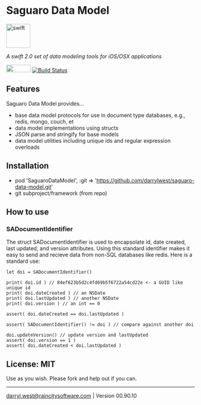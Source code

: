 # Saguaro Data Model

<a href="https://developer.apple.com/swift/"><img src="http://raincitysoftware.com/swift-logo.png" alt="swift" width="64" height="64" border="0" /></a>

_A swift 2.0 set of data modeling tools for iOS/OSX applications_

<a href="https://developer.apple.com/swift/"><img src="http://raincitysoftware.com/swift2-badge.png" alt="" width="65" height="20" border="0" /></a>
[![Build Status](https://travis-ci.org/darrylwest/saguaro-data-model.svg?branch=master)](https://travis-ci.org/darrylwest/saguaro-data-model)

## Features

Saguaro Data Model provides...

* base data model protocols for use in document type databases, e.g., redis, mongo, couch, et
* data model implementations using structs
* JSON parse and stringify for base models
* data model utilities including unique ids and regular expression overloads

## Installation

* pod 'SaguaroDataModel', :git => 'https://github.com/darrylwest/saguaro-data-model.git'
* git subproject/framework (from repo)

## How to use

### SADocumentIdentifier

The struct SADocumentIdentifier is used to encapsolate id, date created, last updated, and version attributes.  Using this standard identifier makes it easy to send and recieve data from non-SQL databases like redis.  Here is a standard use:

```
let doi = SADocumentIdentifier()

print( doi.id ) // 84ef623b5d2c4fd69b5f6722a54cd22e <- a GUID like unique id
print( doi.dateCreated ) // an NSDate
print( doi.lastUpdated ) // another NSDate
print( doi.version ) // an int == 0

assert( doi.dateCreated == doi.lastUpdated )  

assert( SADocumentIdentifier() != doi ) // compare against another doi

doi.updateVersion() // update version and lastUpdated
assert( doi.version == 1 )
assert( doi.dateCreated < doi.lastUpdated )
```

## License: MIT

Use as you wish.  Please fork and help out if you can.

- - -
darryl.west@raincitysoftware.com | Version 00.90.10
